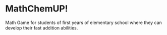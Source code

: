 # MathChemUP!
Math Game for students of first years of elementary school where they can develop their fast addition abilities.
